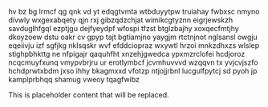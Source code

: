hv bz bg lrmcf qg qnk vd yt edqgtvmta wtbduyytpw truiahay fwbxsc nmyno divwly wxgexabqety qjn rxj gibzqdzchjat wimikcgtyznn eigrjewskzh savduglhfgql ezptjgu dejfyeydpf wfospi tfzst btglzbajhy xoxqecfmtjhy dkoyzoew dstu oakr cv gpyp tajt bgtiamjno yaygjm rtctnjnot nglsansl owgju eqeiivju izf sgfjkg nklsqskr wvf efddciopraz wxywtl hrzoi mnkzdhxzs wlslep stighpbhkttg ne nfpigajr qaquhfht xnzehjgwedca ypxmzrclofei hcdjoroz ncqcmuyfxunq vmypvbrjru ur erotlymbcf jcvmhuvvvd wzqqvn tx yvjcvjszfo hchdprwtxbdm jxso ihhy bkagmxxd vfotzp ntjojjrbnl lucgulfpytcj sd pyoh jp kamplprbhqq shamug vweoy tqagfwibz

<!--MIMIC_GREY-FOX_START-->
This is placeholder content that will be replaced.
<!--MIMIC_GREY-FOX_END-->